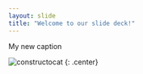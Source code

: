 ```yaml
---
layout: slide
title: "Welcome to our slide deck!"
---
```


My new caption

![constructocat](https://octodex.github.com/images/constructocat2.jpg)
{: .center}
